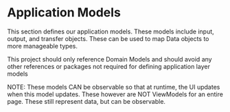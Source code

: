 ﻿# Application Models	

This section defines our application models. These models include input, output, and transfer objects. 
These can be used to map Data objects to more manageable types.

This project should only reference Domain Models and should avoid any other references or packages not required for defining application layer models

NOTE: These models CAN be observable so that at runtime, the UI updates when this model updates. These however are NOT ViewModels for an entire page. These still represent data, but can be observable.